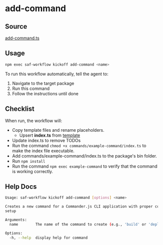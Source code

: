# add-command

## Source

[add-command.ts](https://github.com/sderickson/saflib/blob/main/commander/workflows/add-command.ts)

## Usage

```bash
npm exec saf-workflow kickoff add-command <name>
```

To run this workflow automatically, tell the agent to:

1. Navigate to the target package
2. Run this command
3. Follow the instructions until done

## Checklist

When run, the workflow will:

* Copy template files and rename placeholders.
  * Upsert **index.ts** from [template](https://github.com/sderickson/saflib/blob/main/commander/workflows/add-command/index.ts)
* Update index.ts to remove TODOs
* Run the command `chmod +x commands/example-command/index.ts` to make the index file executable.
* Add commands/example-command/index.ts to the package's bin folder.
* Run `npm install`
* Run the command `npm exec example-command` to verify that the command is working correctly.


## Help Docs

```bash
Usage: saf-workflow kickoff add-command [options] <name>

Creates a new command for a Commander.js CLI application with proper context
setup

Arguments:
  name        The name of the command to create (e.g., 'build' or 'deploy')

Options:
  -h, --help  display help for command

```
